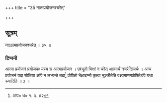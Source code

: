 +++
title = "35 नात्मप्रयोजनश्चरेत्"

+++
## सूत्रम्
नाऽऽत्मप्रयोजनश्चरेत् ॥ ३५ ॥
### टिप्पनी
आत्मा प्रयोजनं प्रयोजकः यस्य स आत्मप्रयोजन । एवंभूतो भिक्षां न चरेत् आत्मार्थं नचरेदित्यर्थः । अन्य प्रयोजनं यदा श्रोत्रिया अपि न लभ्यन्ते तदा[^१] प्रोषितो भैक्षादग्नौ कृत्वा भुञ्जीतेति वक्ष्यमाणमप्रोषितेऽपि यथा स्यादिति ॥ ३ ॥  

[^१]: आप० ध० १. ३. ४२
